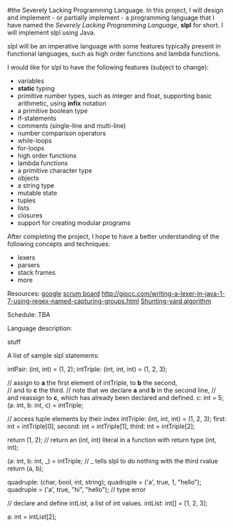 #the Severely Lacking Programming Language.
In this project, I will design and implement - or partially implement - a programming language that I have named the _Severely Lacking Programming Language_, __slpl__ for short. I will implement slpl using Java.

slpl will be an imperative language with some features typically present in functional languages, such as high order functions and lambda functions.

I would like for slpl to have the following features (subject to change):

- variables
- __static__ typing
- primitive number types, such as integer and float, supporting basic arithmetic, using __infix__ notation
- a primitive boolean type
- if-statements
- comments (single-line and multi-line)
- number comparison operators
- while-loops
- for-loops
- high order functions
- lambda functions
- a primitive character type
- objects
- a string type
- mutable state
- tuples
- lists
- closures
- support for creating modular programs

After completing the project, I hope to have a better understanding of the following concepts and techniques:

- lexers
- parsers
- stack frames
- more



Resources:
[google](https://www.google.no/)
[scrum board](https://scrumy.com/elf35guarded)
http://giocc.com/writing-a-lexer-in-java-1-7-using-regex-named-capturing-groups.html
[Shunting-yard algorithm](https://en.wikipedia.org/wiki/Shunting-yard_algorithm)

Schedule: TBA

Language description:

stuff

A list of sample slpl statements:

intPair: (int, int) = (1, 2);
intTriple: (int, int, int) = (1, 2, 3);

// assign to __a__ the first element of intTriple, to __b__ the second,  
// and to __c__ the third.
// note that we declare __a__ and __b__ in the second line,
// and reassign to __c__, which has already been declared and defined.
c: int = 5;
(a: int, b: int, c) = intTriple; 

// access tuple elements by their index
intTriple: (int, int, int) = (1, 2, 3);
first: int = intTriple[0], second: int = intTriple[1], third: int = intTriple[2];

return (1, 2); // return an (int, int) literal in a function with return type (int, int);

(a: int, b: int, _) = intTriple; // _ tells slpl to do nothing with the third rvalue
return (a, b);

quadruple: (char, bool, int, string);
quadruple = ('a', true, 1, "hello");
quadruple = ('a', true, "hi", "hello"); // type error

// declare and define intList, a list of int values.
intList: int[] = [1, 2, 3];

a: int = intList[2];






 
